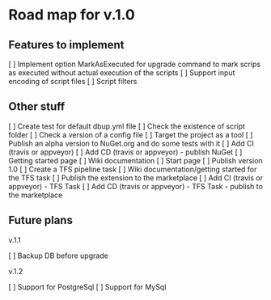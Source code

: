 ﻿# Road map for v.1.0

## Features to implement

[ ] Implement option MarkAsExecuted for upgrade command to mark scrips as executed without actual execution of the scripts
[ ] Support input encoding of script files
[ ] Script filters

## Other stuff

[ ] Create test for default dbup.yml file
[ ] Check the existence of script folder
[ ] Check a version of a config file
[ ] Target the project as a tool
[ ] Publish an alpha version to NuGet.org and do some tests with it
[ ] Add CI (travis or appveyor)
[ ] Add CD (travis or appveyor) - publish NuGet
[ ] Getting started page
[ ] Wiki documentation
[ ] Start page
[ ] Publish version 1.0
[ ] Create a TFS pipeline task
[ ] Wiki documentation/getting started for the TFS task
[ ] Publish the extension to the marketplace
[ ] Add CI (travis or appveyor) - TFS Task
[ ] Add CD (travis or appveyor) - TFS Task - publish to the marketplace

## Future plans

v.1.1

[ ] Backup DB before upgrade

v.1.2

[ ] Support for PostgreSql
[ ] Support for MySql
